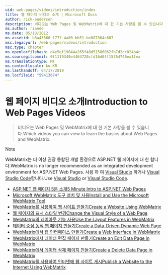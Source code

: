 ```yaml
---
uid: web-pages/videos/introduction/index
title: 웹 페이지 비디오 소개 | Microsoft Docs
author: rick-anderson
description: 비디오는 Web Pages 및 WebMatrix에 대 한 기본 사항을 볼 수 있습니다.
ms.author: riande
ms.date: 05/18/2012
ms.assetid: b8a43660-177f-4a00-bb51-be887364c607
msc.legacyurl: /web-pages/videos/introduction
msc.type: chapter
ms.openlocfilehash: d4e5ef19044a265f48d51586062fb7d2dc024b4c
ms.sourcegitcommit: 0f1119340e4464720cfd16d0ff15764746ea1fea
ms.translationtype: MT
ms.contentlocale: ko-KR
ms.lasthandoff: 04/17/2019
ms.locfileid: "59413674"
---
```

# <a name="introduction-to-web-pages-videos"></a><span data-ttu-id="5b873-103">웹 페이지 비디오 소개</span><span class="sxs-lookup"><span data-stu-id="5b873-103">Introduction to Web Pages Videos</span></span>

> <span data-ttu-id="5b873-104">비디오는 Web Pages 및 WebMatrix에 대 한 기본 사항을 볼 수 있습니다.</span><span class="sxs-lookup"><span data-stu-id="5b873-104">Which videos you can view to learn the basics about Web Pages and WebMatrix.</span></span>

> [!NOTE] 
> <span data-ttu-id="5b873-105">WebMatrix는 더 이상 권장 통합된 개발 환경으로 ASP.NET 웹 페이지에 대 한 합니다.</span><span class="sxs-lookup"><span data-stu-id="5b873-105">WebMatrix is no longer recommended as an integrated development environment for ASP.NET Web Pages.</span></span> <span data-ttu-id="5b873-106">사용 하 여 [Visual Studio](xref:aspnet/web-pages/overview/getting-started/program-asp-net-web-pages-in-visual-studio) 하거나 [Visual Studio Code](https://code.visualstudio.com/)합니다.</span><span class="sxs-lookup"><span data-stu-id="5b873-106">Use [Visual Studio](xref:aspnet/web-pages/overview/getting-started/program-asp-net-web-pages-in-visual-studio) or [Visual Studio Code](https://code.visualstudio.com/).</span></span>


- [<span data-ttu-id="5b873-107">ASP.NET 웹 페이지 5분 소개</span><span class="sxs-lookup"><span data-stu-id="5b873-107">5 Minute Intro to ASP.NET Web Pages</span></span>](5-minute-introduction-to-aspnet-web-pages.md)
- [<span data-ttu-id="5b873-108">Microsoft WebMatrix 도구 설치 및 사용</span><span class="sxs-lookup"><span data-stu-id="5b873-108">Install and Use the Microsoft WebMatrix Tool</span></span>](install-and-use-the-microsoft-webmatrix-tool.md)
- [<span data-ttu-id="5b873-109">WebMatrix를 사용하여 웹 사이트 만들기</span><span class="sxs-lookup"><span data-stu-id="5b873-109">Create a Website Using WebMatrix</span></span>](create-a-website-using-webmatrix.md)
- [<span data-ttu-id="5b873-110">웹 페이지의 표시 스타일 변경</span><span class="sxs-lookup"><span data-stu-id="5b873-110">Change the Visual Style of a Web Page</span></span>](change-the-visual-style-of-a-web-page.md)
- [<span data-ttu-id="5b873-111">WebMatrix의 레이아웃 기능 사용</span><span class="sxs-lookup"><span data-stu-id="5b873-111">Use the Layout Features in WebMatrix</span></span>](use-the-layout-features-in-webmatrix.md)
- [<span data-ttu-id="5b873-112">데이터 중심 동적 웹 페이지 만들기</span><span class="sxs-lookup"><span data-stu-id="5b873-112">Create a Data-Driven Dynamic Web Page</span></span>](create-a-data-driven-dynamic-web-page.md)
- [<span data-ttu-id="5b873-113">WebMatrix에서 웹 인터페이스 만들기</span><span class="sxs-lookup"><span data-stu-id="5b873-113">Create a Web Interface in WebMatrix</span></span>](create-a-web-interface-in-webmatrix.md)
- [<span data-ttu-id="5b873-114">WebMatrix에서 데이터 편집 페이지 만들기</span><span class="sxs-lookup"><span data-stu-id="5b873-114">Create an Edit Data Page in WebMatrix</span></span>](create-an-edit-data-page-in-webmatrix.md)
- [<span data-ttu-id="5b873-115">WebMatrix에서 데이터 삭제 페이지 만들기</span><span class="sxs-lookup"><span data-stu-id="5b873-115">Create a Delete Data Page in WebMatrix</span></span>](create-a-delete-data-page-in-webmatrix.md)
- [<span data-ttu-id="5b873-116">WebMatrix를 사용하여 인터넷에 웹 사이트 게시</span><span class="sxs-lookup"><span data-stu-id="5b873-116">Publish a Website to the Internet Using WebMatrix</span></span>](publish-a-website-to-the-internet-using-webmatrix.md)
